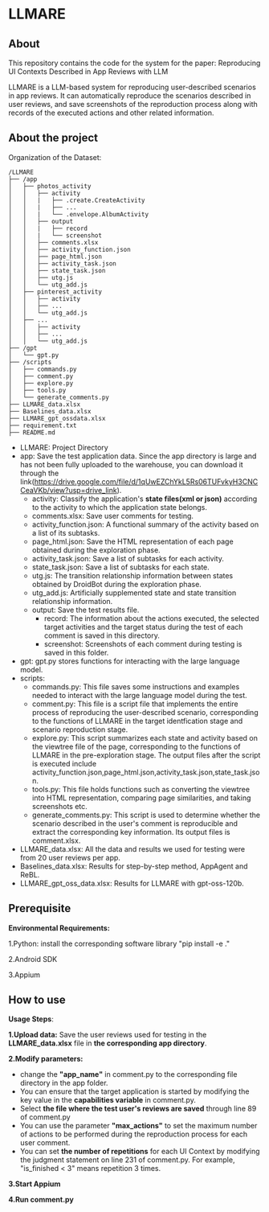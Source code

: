 # LLMARE

## About

This repository contains the code for the system for the paper: Reproducing UI Contexts Described in App Reviews with LLM

LLMARE is a LLM-based system for reproducing user-described scenarios in app reviews. It can automatically reproduce the scenarios described in user reviews, and save screenshots of the reproduction process along with records of the executed actions and other related information.

## About the project

Organization of the Dataset:

```
/LLMARE
├── /app
│   ├── photos_activity
│   │   ├── activity
│   │   |   ├── .create.CreateActivity
│   │   |   ├── ...
│   │   |   └── .envelope.AlbumActivity
│   │   ├── output
│   │   |   ├── record
│   │   |   └── screenshot
│   │   ├── comments.xlsx
│   │   ├── activity_function.json
│   │   ├── page_html.json
│   │   ├── activity_task.json
│   │   ├── state_task.json
│   │   ├── utg.js
│   │   └── utg_add.js
│   ├── pinterest_activity
│   │   ├── activity
│   │   ├── ...
│   │   └── utg_add.js
│   ├── ...
│   │   ├── activity
│   │   ├── ...
│   │   └── utg_add.js
├── /gpt
│   └── gpt.py
├── /scripts
│   ├── commands.py
│   ├── comment.py
│   ├── explore.py
│   ├── tools.py
│   └── generate_comments.py
├── LLMARE_data.xlsx
├── Baselines_data.xlsx
├── LLMARE_gpt_ossdata.xlsx
├── requirement.txt
├── README.md
```

- LLMARE: Project Directory
- app: Save the test application data. Since the app directory is large and has not been fully uploaded to the warehouse, you can download it through the link(https://drive.google.com/file/d/1qUwEZChYkL5Rs06TUFvkyH3CNCCeaVKb/view?usp=drive_link).
  - activity: Classify the application's **state files(xml or json)** according to the activity to which the application state belongs.
  - comments.xlsx: Save user comments for testing.
  - activity_function.json: A functional summary of the activity based on a list of its subtasks.
  - page_html.json: Save the HTML representation of each page obtained during the exploration phase.
  - activity_task.json: Save a list of subtasks for each activity.
  - state_task.json: Save a list of subtasks for each state.
  - utg.js: The transition relationship information between states obtained by DroidBot during the exploration phase.
  - utg_add.js: Artificially supplemented state and state transition relationship information.
  - output: Save the test results file. 
    - record: The information about the actions executed, the selected target activities and the target status during the test of each comment is saved in this directory.
    - screenshot: Screenshots of each comment during testing is saved in this folder. 
- gpt: gpt.py stores functions for interacting with the large language model.
- scripts:
  - commands.py: This file saves some instructions and examples needed to interact with the large language model during the test.
  - comment.py: This file is a script file that implements the entire process of reproducing the user-described scenario, corresponding to the functions of LLMARE in the target identfication stage and scenario reproduction stage.
  - explore.py: This script summarizes each state and activity based on the viewtree file of the page, corresponding to the functions of LLMARE in the pre-exploration stage. The output files after the script is executed include activity_function.json,page_html.json,activity_task.json,state_task.json.
  - tools.py: This file holds functions such as converting the viewtree into HTML representation, comparing page similarities, and taking screenshots etc.
  - generate_comments.py: This script is used to determine whether the scenario described in the user's comment is reproducible and extract the corresponding key information. Its output files is comment.xlsx.
- LLMARE_data.xlsx: All the data and results we used for testing were from 20 user reviews per app.
- Baselines_data.xlsx:  Results for step-by-step method, AppAgent and ReBL.
- LLMARE_gpt_oss_data.xlsx: Results for LLMARE with gpt-oss-120b.

## Prerequisite

**Environmental Requirements:**

1.Python:  install the corresponding software library "pip install -e ."

2.Android SDK

3.Appium

## How to use

**Usage Steps**:

**1.Upload data:** Save the user reviews used for testing in the **LLMARE_data.xlsx** file in **the corresponding app directory**. 

**2.Modify parameters:**

- change the **"app_name"** in comment.py to the corresponding file directory in the app folder. 
- You can ensure that the target application is started by modifying the key value in the **capabilities variable** in comment.py.
- Select **the file where the test user's reviews are saved** through line 89 of comment.py
- You can use the parameter **"max_actions"** to set the maximum number of actions to be performed during the reproduction process for each user comment.
- You can set **the number of repetitions** for each UI Context by modifying the judgment statement on line 231 of comment.py. For example, "is_finished < 3" means repetition 3 times.

**3.Start Appium**

**4.Run comment.py**

